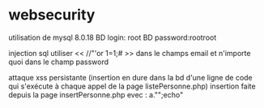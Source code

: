 # websecurity
utilisation de mysql 8.0.18
BD login: root
BD password:rootroot

injection sql utiliser <<  //"'or 1=1;#  >> dans le champs email et n'importe quoi dans le champ password

attaque xss persistante (insertion en dure dans la bd d'une ligne de code qui s'exécute à chaque appel de la page listePersonne.php) insertion faite depuis la page insertPersonne.php evec :
   a."</a>";echo"<script>alert('xss attack');</script>
